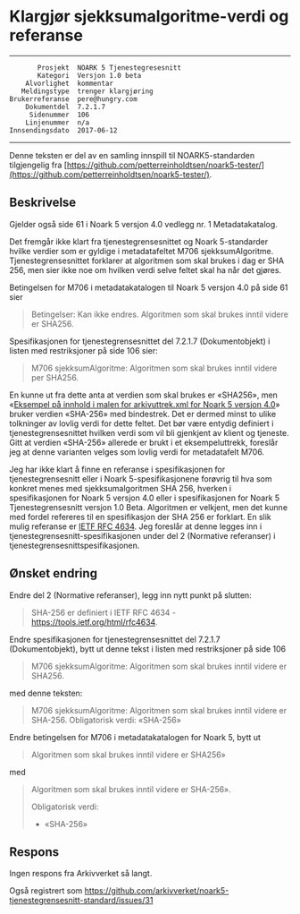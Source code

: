 Klargjør sjekksumalgoritme-verdi og referanse
=============================================

 ------------------  ---------------------------------
           Prosjekt  NOARK 5 Tjenestegresesnitt
           Kategori  Versjon 1.0 beta
        Alvorlighet  kommentar
       Meldingstype  trenger klargjøring
    Brukerreferanse  pere@hungry.com
        Dokumentdel  7.2.1.7
         Sidenummer  106
        Linjenummer  n/a
    Innsendingsdato  2017-06-12
 ------------------  ---------------------------------

Denne teksten er del av en samling innspill til NOARK5-standarden
tilgjengelig fra
[https://github.com/petterreinholdtsen/noark5-tester/](https://github.com/petterreinholdtsen/noark5-tester/).

Beskrivelse
-----------

Gjelder også side 61 i Noark 5 versjon 4.0 vedlegg nr. 1
Metadatakatalog.

Det fremgår ikke klart fra tjenestegrensesnittet og Noark 5-standarder
hvilke verdier som er gyldige i metadatafeltet M706 sjekksumAlgoritme.
Tjenestegrensesnittet forklarer at algoritmen som skal brukes i dag er
SHA 256, men sier ikke noe om hvilken verdi selve feltet skal ha når
det gjøres.

Betingelsen for M706 i metadatakatalogen til Noark 5 versjon 4.0 på
side 61 sier

> Betingelser: Kan ikke endres. Algoritmen som skal brukes inntil
> videre er SHA256.

Spesifikasjonen for tjenestegrensesnittet del 7.2.1.7 (Dokumentobjekt)
i listen med restriksjoner på side 106 sier:

> M706 sjekksumAlgoritme: Algoritmen som skal brukes inntil videre per
> SHA256.

En kunne ut fra dette anta at verdien som skal brukes er «SHA256», men
«[Eksempel på innhold i malen for arkivuttrek.xml for Noark 5 versjon
4.0](http://arkivverket.no/arkivverket/content/download/20549/186617/version/1/file/pdf.pdf)»
bruker verdien «SHA-256» med bindestrek.  Det er dermed minst to ulike
tolkninger av lovlig verdi for dette feltet.  Det bør være entydig
definiert i tjenestegrensesnittet hvilken verdi som vil bli gjenkjent
av klient og tjeneste.  Gitt at verdien «SHA-256» allerede er brukt i
et eksempeluttrekk, foreslår jeg at denne varianten velges som lovlig
verdi for metadatafelt M706.

Jeg har ikke klart å finne en referanse i spesifikasjonen for
tjenestegrensesnitt eller i Noark 5-spesifikasjonene forøvrig til hva
som konkret menes med sjekksumalgoritmen SHA 256, hverken i
spesifikasjonen for Noark 5 versjon 4.0 eller i spesifikasjonen for
Noark 5 Tjenestegrensesnitt versjon 1.0 Beta.  Algoritmen er velkjent,
men det kunne med fordel refereres til en spesifikasjon der SHA 256 er
forklart.  En slik mulig referanse er [IETF RFC
4634](https://tools.ietf.org/html/rfc4634).  Jeg foreslår at denne
legges inn i tjenestegrensesnitt-spesifikasjonen under del 2
(Normative referanser) i tjenestegrensesnittspesifikasjonen.

Ønsket endring
--------------

Endre del 2 (Normative referanser), legg inn nytt punkt på slutten:

> SHA-256 er definiert i IETF RFC 4634 -
> https://tools.ietf.org/html/rfc4634.

Endre spesifikasjonen for tjenestegrensesnittet del 7.2.1.7
(Dokumentobjekt), bytt ut denne tekst i listen med restriksjoner på
side 106

> M706 sjekksumAlgoritme: Algoritmen som skal brukes inntil videre er
> SHA256.

med denne teksten:

> M706 sjekksumAlgoritme: Algoritmen som skal brukes inntil videre er
> SHA-256.  Obligatorisk verdi: «SHA-256»

Endre betingelsen for M706 i metadatakatalogen for Noark 5, bytt ut

> Algoritmen som skal brukes inntil videre er SHA256»

med

> Algoritmen som skal brukes inntil videre er SHA-256».
>
> Obligatorisk verdi:
>
>  * «SHA-256»

Respons
-------

Ingen respons fra Arkivverket så langt.

Også registrert som
https://github.com/arkivverket/noark5-tjenestegrensesnitt-standard/issues/31
